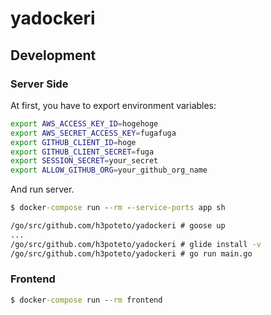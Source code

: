 # yadockeri

## Development
### Server Side

At first, you have to export environment variables:

```bash
export AWS_ACCESS_KEY_ID=hogehoge
export AWS_SECRET_ACCESS_KEY=fugafuga
export GITHUB_CLIENT_ID=hoge
export GITHUB_CLIENT_SECRET=fuga
export SESSION_SECRET=your_secret
export ALLOW_GITHUB_ORG=your_github_org_name
```

And run server.

```cmd
$ docker-compose run --rm --service-ports app sh

/go/src/github.com/h3poteto/yadockeri # goose up
...
/go/src/github.com/h3poteto/yadockeri # glide install -v
/go/src/github.com/h3poteto/yadockeri # go run main.go
```

### Frontend

```cmd
$ docker-compose run --rm frontend
```

